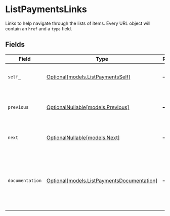 # ListPaymentsLinks

Links to help navigate through the lists of items. Every URL object will contain an `href` and a `type` field.


## Fields

| Field                                                                                      | Type                                                                                       | Required                                                                                   | Description                                                                                |
| ------------------------------------------------------------------------------------------ | ------------------------------------------------------------------------------------------ | ------------------------------------------------------------------------------------------ | ------------------------------------------------------------------------------------------ |
| `self_`                                                                                    | [Optional[models.ListPaymentsSelf]](../models/listpaymentsself.md)                         | :heavy_minus_sign:                                                                         | The URL to the current set of items.                                                       |
| `previous`                                                                                 | [OptionalNullable[models.Previous]](../models/previous.md)                                 | :heavy_minus_sign:                                                                         | The previous set of items, if available.                                                   |
| `next`                                                                                     | [OptionalNullable[models.Next]](../models/next.md)                                         | :heavy_minus_sign:                                                                         | The next set of items, if available.                                                       |
| `documentation`                                                                            | [Optional[models.ListPaymentsDocumentation]](../models/listpaymentsdocumentation.md)       | :heavy_minus_sign:                                                                         | In v2 endpoints, URLs are commonly represented as objects with an `href` and `type` field. |